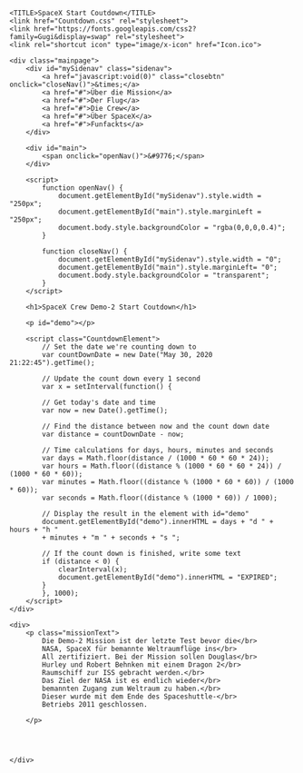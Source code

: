 <!DOCTYPE html>
<html>

  <head>
  
	
    <TITLE>SpaceX Start Coutdown</TITLE>
	<link href="Countdown.css" rel="stylesheet">
	<link href="https://fonts.googleapis.com/css2?family=Gugi&display=swap" rel="stylesheet">
	<link rel="shortcut icon" type="image/x-icon" href="Icon.ico">
	
  </head>

  <body>
	
	<div class="mainpage">
		<div id="mySidenav" class="sidenav">
			<a href="javascript:void(0)" class="closebtn" onclick="closeNav()">&times;</a>
			<a href="#">Über die Mission</a>
			<a href="#">Der Flug</a>
			<a href="#">Die Crew</a>
			<a href="#">Über SpaceX</a>
			<a href="#">Funfackts</a>
		</div>
		
		<div id="main">
			<span onclick="openNav()">&#9776;</span>
		</div>
		
		<script>
			function openNav() {
				document.getElementById("mySidenav").style.width = "250px";
				document.getElementById("main").style.marginLeft = "250px";
				document.body.style.backgroundColor = "rgba(0,0,0,0.4)";
			}
			
			function closeNav() {
				document.getElementById("mySidenav").style.width = "0";
				document.getElementById("main").style.marginLeft= "0";
				document.body.style.backgroundColor = "transparent";
			}
		</script>
		
		<h1>SpaceX Crew Demo-2 Start Coutdown</h1>
		
		<p id="demo"></p>
		
		<script class="CountdownElement">
			// Set the date we're counting down to
			var countDownDate = new Date("May 30, 2020 21:22:45").getTime();
			
			// Update the count down every 1 second
			var x = setInterval(function() {
			
			// Get today's date and time
			var now = new Date().getTime();
			
			// Find the distance between now and the count down date
			var distance = countDownDate - now;
			
			// Time calculations for days, hours, minutes and seconds
			var days = Math.floor(distance / (1000 * 60 * 60 * 24));
			var hours = Math.floor((distance % (1000 * 60 * 60 * 24)) / (1000 * 60 * 60));
			var minutes = Math.floor((distance % (1000 * 60 * 60)) / (1000 * 60));
			var seconds = Math.floor((distance % (1000 * 60)) / 1000);
			
			// Display the result in the element with id="demo"
			document.getElementById("demo").innerHTML = days + "d " + hours + "h "
			+ minutes + "m " + seconds + "s ";
			
			// If the count down is finished, write some text
			if (distance < 0) {
				clearInterval(x);
				document.getElementById("demo").innerHTML = "EXPIRED";
			}
			}, 1000);
		</script>
	</div>
	
	<div>
		<p class="missionText">
			Die Demo-2 Mission ist der letzte Test bevor die</br>
			NASA, SpaceX für bemannte Weltraumflüge ins</br>
			All zertifiziert. Bei der Mission sollen Douglas</br>
			Hurley und Robert Behnken mit einem Dragon 2</br>
			Raumschiff zur ISS gebracht werden.</br>
			Das Ziel der NASA ist es endlich wieder</br>
			bemannten Zugang zum Weltraum zu haben.</br>
			Dieser wurde mit dem Ende des Spaceshuttle-</br>
			Betriebs 2011 geschlossen.
			
		</p>
		
		
		
		
	</div>
	
  </body>
  
</html>
